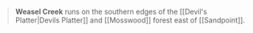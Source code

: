 > **Weasel Creek** runs on the southern edges of the [[Devil's Platter|Devils Platter]] and [[Mosswood]] forest east of [[Sandpoint]].









